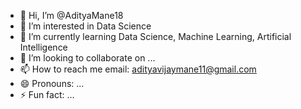 - 👋 Hi, I’m @AdityaMane18
- 👀 I’m interested in Data Science
- 🌱 I’m currently learning Data Science, Machine Learning, Artificial Intelligence
- 💞️ I’m looking to collaborate on ...
- 📫 How to reach me email: adityavijaymane11@gmail.com
- 😄 Pronouns: ...
- ⚡ Fun fact: ...

<!---
AdityaMane18/AdityaMane18 is a ✨ special ✨ repository because its `README.md` (this file) appears on your GitHub profile.
You can click the Preview link to take a look at your changes.
--->
